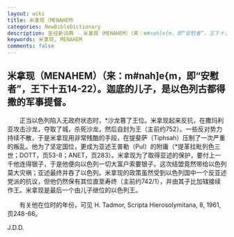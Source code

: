 ```yaml
---
layout: wiki
title: 米拿现（MENAHEM）
categories: NewBibleDictionary
description: 圣经新词典 - 米拿现（MENAHEM）（来：m#nah]e{m，即“安慰者”，王下十五14-22）
keywords: 米拿现, MENAHEM
comments: false
---
```


## 米拿现（MENAHEM）（来：m#nah]e{m，即“安慰者”，王下十五14-22）。迦底的儿子，是以色列古都得撒的军事提督。

　　正当以色列陷入无政府状态时，*沙龙篡了王位。米拿现起来反抗，在撒玛利亚攻击沙龙，夺取了城，杀死沙龙，然后自封为王（主前约752）。一些反对势力持续不散，于是米拿现用非常残酷的手段，在提斐萨（Tiphsah）压制了一次严重的叛乱。他为了坚定国位，更成为亚述王普勒（Pul）的附庸（*提革拉毗列色三世；DOTT，页53-8；ANET，页283）。米拿现为了取得亚述的保护，要付上一千他连得银子，于是他便向以色列一切大富户索要银子。这次结盟竟然带给以色列莫大灾祸；亚述最终并吞了以色列。米拿现的政策虽然受到以色列国中一个反亚述党派的抗议，但他仍然保有其位直至寿终（主前约742/1），并由其子比加辖接续作王。米拿现是最后一个由儿子继位的以色列王。

　　有关他在位时的年份，可见 H. Tadmor, Scripta Hierosolymitana, 8, 1961, 页248-66。

J.D.D.









